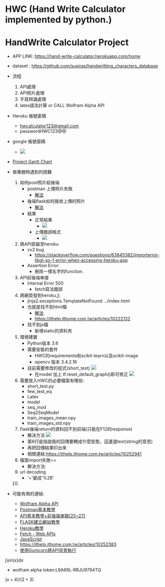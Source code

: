 # HWC (Hand Write Calculator implemented by python.)
# HandWrite Calculator Project


+ APP LINK: https://hand-write-calculator.herokuapp.com/home
+ dataset : https://github.com/sueiras/handwritting_characters_database

+ 流程
    1. API處理
    2. API照片處理
    3. 手寫辨識處理
    4. latex語法計算 or CALL Wolfram Alpha API 

+ Heroku 帳號密碼
    + hwcalculator123@gmail.com
    + passwordHWC123@@
+ google 帳號密碼
    + ![](https://i.imgur.com/ogfNkPT.png)



+ [Project Gantt Chart](https://docs.google.com/spreadsheets/d/1qRaeDJop0vqYx3cT2eMnDg9TIcGX7atjdee7rgkw2dg/edit#gid=536189438)


+ 做專題時遇到的困難
    1. 如何post照片給後端
        + postman 上傳照片失敗
            + [解法](https://stackoverflow.com/questions/63987217/postman-error-while-uploading-files-through-form-data-body-type)
        + 後端flask如何接收上傳的照片
            + [解法](https://www.itread01.com/article/1533275386.html)
        + 結果
            + 正常結果
                + ![](https://i.imgur.com/iJyBIuU.png)
            + 上傳錯誤格式
                + ![](https://i.imgur.com/qkNHe67.png)
    2. 將API部屬至heroku
        + cv2 bug
            + https://stackoverflow.com/questions/63845382/importerror-libgl-so-1-error-when-accessing-heroku-app
        + Assertion Error:
            + 刪除一樣名字的function.
    3. API前後端串接
        + Internal Error 500
            + fetch寫法錯誤
    4. 將網頁發到heroku上
        + jinja2.exceptions.TemplateNotFound: ../index.html 
        + 也就是找不到html檔
            + [解法](https://blog.csdn.net/shangxiaqiusuo1/article/details/103684463)
            + https://ithelp.ithome.com.tw/articles/10222132        
        + 找不到js檔
            + 新增static的資料夾
    5. 環境建置
        + Python版本 3.6
        + 需要安裝的套件
            + HWC的requirements和scikit-learn以及scikit-image
            + opencv 版本 3.4.2.16
        + 目前需要修改的程式(short_test)
            ![](https://i.imgur.com/7d2ALOR.png)
            + 在model 加上  tf.reset_default_graph()即可修正
            ![](https://i.imgur.com/BJ8IeKX.png) 
   6. 需要放入HWC的必要檔案有哪些:
        + short_test.py
        + few_test_eq
        + Latex
        + model
        + seq_mod
        + Seq2SeqModel
        + train_images_mean.npy
        + train_images_std.npy
    7. flask後端return的資料回不到前端(只能在F12的response)
        + 解決方法
        ![](https://i.imgur.com/wREoSSb.png)
        + 第6行是指說我的回傳要轉成什麼型態，這邊選text(string的意思)
        + 再把回傳結果印出來 
        + 相關連結:https://ithelp.ithome.com.tw/articles/10252941 
    8. 檔案import失敗==
        + 解決方法:
    9. url decoding
        + '+'變成'%2B'
    10. 
        

+ 可能有用的連結:
    + [Wolfram Alpha API](https://products.wolframalpha.com/api/)
    + [Postman基本教學](https://xenby.com/b/151-%E6%8E%A8%E8%96%A6-%E4%BD%BF%E9%96%8B%E7%99%BCapi%E6%9B%B4%E6%96%B9%E4%BE%BF%E7%9A%84%E5%B7%A5%E5%85%B7-postman)
    + [API基本教學+前後端串聯(25~27)](https://ithelp.ithome.com.tw/users/20107247/ironman/3719)
    + [FLASK建立網站教學](https://ithelp.ithome.com.tw/users/20120116/ironman/2532)
    + [Heroku教學](https://www.youtube.com/watch?v=wWRYBUzEG6E&ab_channel=%E5%BD%AD%E5%BD%AD%E7%9A%84%E8%AA%B2%E7%A8%8B)
    + [Fetch - Web APIs](https://developer.mozilla.org/zh-TW/docs/Web/API/Fetch_API/Using_Fetch)
    + [JavaScript](https://ithelp.ithome.com.tw/articles/10213148)
    + https://ithelp.ithome.com.tw/articles/10252383
    + [使用Gunicorn將API背景執行](https://andy6804tw.github.io/2020/04/10/gcp-gunicorn/)


$\int sin(x) dx$

+ wolfram alpha token:L6A69L-RRJU9794TQ

$( x + 4 ( / ( 2 + 3)$